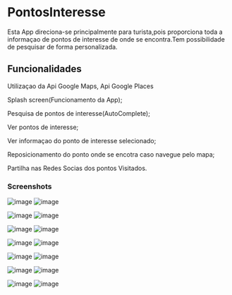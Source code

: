 # PontosInteresse
Esta App direciona-se principalmente para turista,pois proporciona toda a informaçao de pontos de interesse de onde se encontra.Tem possibilidade de pesquisar de forma personalizada.

## Funcionalidades

Utilizaçao da Api Google Maps, Api Google Places 

Splash screen(Funcionamento da App);

Pesquisa de pontos de interesse(AutoComplete);

Ver pontos de interesse;

Ver informaçao do ponto de interesse selecionado;

Reposicionamento do ponto onde se encotra caso navegue pelo mapa;

Partilha nas Redes Socias dos pontos Visitados.

### Screenshots
![image](https://user-images.githubusercontent.com/34281481/38612754-95f753d2-3d7f-11e8-8725-cbd7da18b221.png)
![image](https://user-images.githubusercontent.com/34281481/38612791-a8c6c0d8-3d7f-11e8-83e7-1149b8c18ed2.png)

![image](https://user-images.githubusercontent.com/34281481/38612800-b580f618-3d7f-11e8-8e0c-618a3bc544bd.png)
![image](https://user-images.githubusercontent.com/34281481/38612805-b8a6f680-3d7f-11e8-8146-cd4695433d48.png)

![image](https://user-images.githubusercontent.com/34281481/38612827-c9c8a31e-3d7f-11e8-8fd6-735453c7d256.png)
![image](https://user-images.githubusercontent.com/34281481/38612830-cc4a718a-3d7f-11e8-8947-c8511a0e9275.png)

![image](https://user-images.githubusercontent.com/34281481/38612854-e2625e74-3d7f-11e8-92cd-f7ed9e27ba3c.png)
![image](https://user-images.githubusercontent.com/34281481/38612855-e531d5c6-3d7f-11e8-8d58-55df40197f83.png)

![image](https://user-images.githubusercontent.com/34281481/38612889-ff1f4662-3d7f-11e8-8e9e-ee01445ee352.png)
![image](https://user-images.githubusercontent.com/34281481/38612896-02b1f662-3d80-11e8-9d7f-f664903d37bb.png)

![image](https://user-images.githubusercontent.com/34281481/38612920-118d59c4-3d80-11e8-98a5-6ac3235efae8.png)
![image](https://user-images.githubusercontent.com/34281481/38612923-142e27da-3d80-11e8-87ff-f83f4cc75322.png)

![image](https://user-images.githubusercontent.com/34281481/38613096-aeb7c838-3d80-11e8-920c-51c193555893.png)
![image](https://user-images.githubusercontent.com/34281481/40267208-eaeed8bc-5b50-11e8-9d62-f9b975b2aeb5.png)

